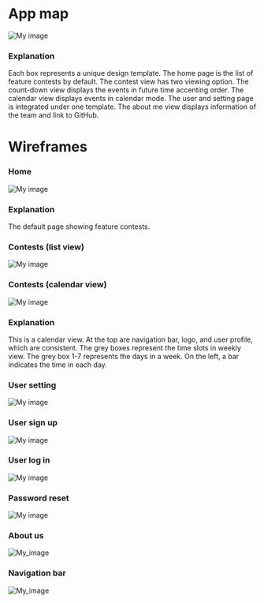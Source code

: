 # App map
![My image](./ux-design/app-map/app-map.png)

### Explanation
Each box represents a unique design template. The home page is the list of feature contests by default. The contest view has two viewing option. The count-down view displays the events in future time accenting order. The calendar view displays events in calendar mode. The user and setting page is integrated under one template. The about me view displays information of the team and link to GitHub.

# Wireframes

### Home
![My image](./ux-design/wireframe/Wireframe-Home.png)
### Explanation
The default page showing feature contests.

### Contests (list view)
![My image](./ux-design/wireframe/Wireframe-List.png)

### Contests (calendar view)
![My image](./ux-design/wireframe/Wireframe-Calendar.png)
### Explanation
This is a calendar view. At the top are navigation bar, logo, and user profile, which are consistent. The grey boxes represent the time slots in weekly view. The grey box 1-7 represents the days in a week. On the left, a bar indicates the time in each day. 

### User setting
![My image](./ux-design/wireframe/Wireframe-User-Settings.png)

### User sign up
![My image](./ux-design/wireframe/Wireframe-Signup.png)

### User log in
![My image](./ux-design/wireframe/Wireframe-Login.png)

### Password reset
![My image](./ux-design/wireframe/Wireframe-Forget-Pswd.png)

### About us
![My_image](./ux-design/wireframe/Wireframe-About-Us.png)

### Navigation bar
![My_image](./ux-design/wireframe/Wireframe-NavBar.png)